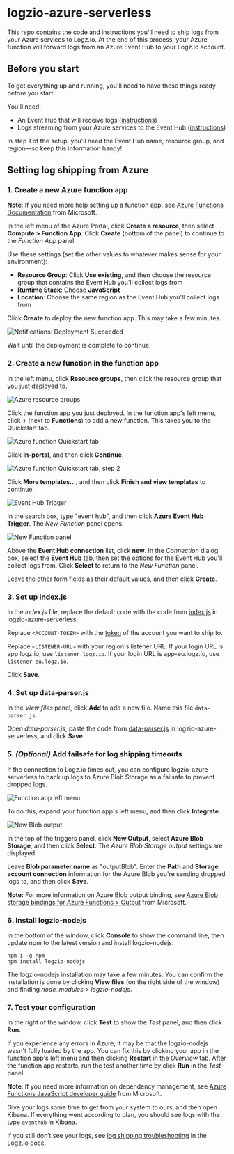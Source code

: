 # logzio-azure-serverless
This repo contains the code and instructions you'll need to ship logs from your Azure services to Logz.io.
At the end of this process, your Azure function will forward logs from an Azure Event Hub to your Logz.io account.

## Before you start

To get everything up and running, you'll need to have these things ready before you start:

You'll need:
* An Event Hub that will receive logs
  ([instructions](https://docs.microsoft.com/en-us/azure/event-hubs/))
* Logs streaming from your Azure services to the Event Hub
  ([instructions](https://docs.microsoft.com/en-us/azure/monitoring-and-diagnostics/monitor-stream-monitoring-data-event-hubs))

In step 1 of the setup, you'll need the Event Hub name, resource group, and region—so keep this information handy!

## Setting log shipping from Azure

### 1. Create a new Azure function app

**Note**: If you need more help setting up a function app, see [Azure Functions Documentation](https://docs.microsoft.com/en-us/azure/azure-functions/) from Microsoft.

In the left menu of the Azure Portal, click **Create a resource**, then select **Compute > Function App**.
Click **Create** (bottom of the panel) to continue to the _Function App_ panel.

Use these settings (set the other values to whatever makes sense for your environment):
* **Resource Group**: Click **Use existing**, and then choose the resource group that contains the Event Hub you'll collect logs from
* **Runtime Stack**: Choose **JavaScript**
* **Location**: Choose the same region as the Event Hub you'll collect logs from

Click **Create** to deploy the new function app. This may take a few minutes.

![Notifications: Deployment Succeeded](img/notifications--go-to-resource.png)

Wait until the deployment is complete to continue.

### 2. Create a new function in the function app

In the left menu, click **Resource groups**, then click the resource group that you just deployed to.

![Azure resource groups](img/resource-groups-overview.png)

Click the function app you just deployed.
In the function app's left menu, click **+** (next to **Functions**) to add a new function.
This takes you to the Quickstart tab.

![Azure function Quickstart tab](img/function-quickstart.png)

Click **In-portal**, and then click **Continue**.

![Azure function Quickstart tab, step 2](img/function-quickstart-step-2.png)

Click **More templates...**, and then click **Finish and view templates** to continue.

![Event Hub Trigger](img/event-hub-trigger.png)

In the search box, type "event hub", and then click **Azure Event Hub Trigger**.
The _New Function_ panel opens.

![New Function panel](img/new-function-panel.png)

Above the **Event Hub connection** list, click **new**.
In the _Connection_ dialog box, select the **Event Hub** tab, then set the options for the Event Hub you'll collect logs from.
Click **Select** to return to the _New Function_ panel.

Leave the other form fields as their default values, and then click **Create**.

### 3. Set up index.js

In the _index.js_ file, replace the default code with the code from [index.js](src/index.js) in logzio-azure-serverless.

Replace `<ACCOUNT-TOKEN>` with the [token](https://app.logz.io/#/dashboard/settings/general) of the account you want to ship to.

Replace `<LISTENER-URL>` with your region's listener URL. If your login URL is app.logz.io, use `listener.logz.io`. If your login URL is app-eu.logz.io, use `listener-eu.logz.io`.

Click **Save**.

### 4. Set up data-parser.js

In the _View files_ panel, click **Add** to add a new file. Name this file `data-parser.js`.

Open _data-parser.js_, paste the code from [data-parser.js](src/data-parser.js) in logzio-azure-serverless, and click **Save**.

### 5. _(Optional)_ Add failsafe for log shipping timeouts

If the connection to Logz.io times out, you can configure logzio-azure-serverless to back up logs to Azure Blob Storage as a failsafe to prevent dropped logs.

![Function app left menu](img/function-app-menu-integrate.png)

To do this, expand your function app's left menu, and then click **Integrate**.

![New Blob output](img/new-output.png)

In the top of the triggers panel, click **New Output**, select **Azure Blob Storage**, and then click **Select**.
The _Azure Blob Storage output_ settings are displayed.

Leave **Blob parameter name** as "outputBlob".
Enter the **Path** and **Storage account connection** information for the Azure Blob you're sending dropped logs to, and then click **Save**.

**Note:** For more information on Azure Blob output binding, see [Azure Blob storage bindings for Azure Functions > Output](https://docs.microsoft.com/en-us/azure/azure-functions/functions-bindings-storage-blob#output) from Microsoft.

### 6. Install logzio-nodejs

In the bottom of the window, click **Console** to show the command line, then update npm to the latest version and install logzio-nodejs:

```pwsh
npm i -g npm
npm install logzio-nodejs
```

The logzio-nodejs installation may take a few minutes.
You can confirm the installation is done by clicking **View files** (on the right side of the window) and finding _node_modules > logzio-nodejs_.

### 7. Test your configuration

In the right of the window, click **Test** to show the _Test_ panel, and then click **Run**.

If you experience any errors in Azure, it may be that the logzio-nodejs wasn't fully loaded by the app.
You can fix this by clicking your app in the function app's left menu and then clicking **Restart** in the _Overview_ tab.
After the function app restarts, run the test another time by click **Run** in the _Test_ panel.

**Note**: If you need more information on dependency management, see [Azure Functions JavaScript developer guide](https://docs.microsoft.com/en-us/azure/azure-functions/functions-reference-node#dependency-management) from Microsoft.

Give your logs some time to get from your system to ours, and then open Kibana.
If everything went according to plan, you should see logs with the type `eventhub` in Kibana.

If you still don’t see your logs, see [log shipping troubleshooting](https://docs.logz.io/user-guide/log-shipping/log-shipping-troubleshooting.html) in the Logz.io docs.
